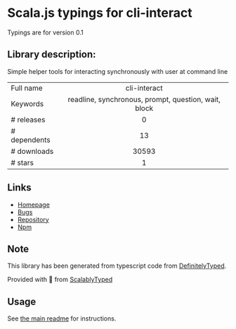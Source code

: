 
# Scala.js typings for cli-interact

Typings are for version 0.1

## Library description:
Simple helper tools for interacting synchronously with user at command line

|                    |                 |
| ------------------ | :-------------: |
| Full name          | cli-interact |
| Keywords           | readline, synchronous, prompt, question, wait, block |
| # releases         | 0 |
| # dependents       | 13 |
| # downloads        | 30593 |
| # stars            | 1 |

## Links
- [Homepage](https://github.com/zhami/cli-interact)
- [Bugs](https://github.com/zhami/cli-interact/issues)
- [Repository](https://github.com/zhami/cli-interact)
- [Npm](https://www.npmjs.com/package/cli-interact)
    


## Note
This library has been generated from typescript code from [DefinitelyTyped](https://definitelytyped.org).

Provided with :purple_heart: from [ScalablyTyped](https://github.com/oyvindberg/ScalablyTyped)

## Usage
See [the main readme](../../readme.md) for instructions.


